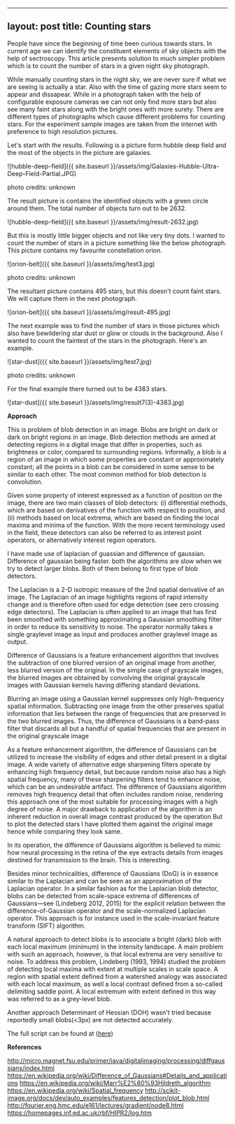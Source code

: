  
---
layout: post
title: Counting stars
---
People have since the beginning of time been curious towards stars. In current age we can identify the constituent elements of sky objects with the help of sectroscopy. This article presents solution to much simpler problem which is to count the number of stars in a given night sky photograph.

While manually counting stars in the night sky, we are never sure if what we are seeing is actually a star. Also with the time of gazing more stars seem to appear and dissapear. While in a photograph taken with the help of configurable exposure cameras we can not only find more stars but also see many faint stars along with the bright ones with more surety. There are different types of photographs which cause different problems for counting stars.
For the experiment sample images are taken from the internet with preference to high resolution pictures.

Let's start with the results. Following is a picture form hubble deep field and the most of the objects in the picture are galaxies.

![hubble-deep-field]({{ site.baseurl }}/assets/img/Galaxies-Hubble-Ultra-Deep-Field-Partial.JPG)

photo credits: unknown

The result picture is contains the identified objects with a green circle around them. The total number of objects turn out to be 2632.

![hubble-deep-field]({{ site.baseurl }}/assets/img/result-2632.jpg)

But this is mostly little bigger objects and not like very tiny dots. I wanted to count the number of stars in a picture something like the below photograph. This picture contains my favourite constellation orion.

![orion-belt]({{ site.baseurl }}/assets/img/test3.jpg)

photo credits: unknown

The resultant picture contains 495 stars, but this doesn't count faint stars. We will capture them in the next photograph.

![orion-belt]({{ site.baseurl }}/assets/img/result-495.jpg)

The next example was to find the number of stars in those pictures which also have bewildering star dust or glow or clouds in the background. Also I wanted to count the faintest of the stars in the photograph. Here's an example.

![star-dust]({{ site.baseurl }}/assets/img/test7.jpg)

photo credits: unknown

For the final example there turned out to be 4383 stars.

![star-dust]({{ site.baseurl }}/assets/img/result7(3)-4383.jpg)

__Approach__

This is problem of blob detection in an image. Blobs are bright on dark or dark on bright regions in an image. Blob detection methods are aimed at detecting regions in a digital image that differ in properties, such as brightness or color, compared to surrounding regions. Informally, a blob is a region of an image in which some properties are constant or approximately constant; all the points in a blob can be considered in some sense to be similar to each other. The most common method for blob detection is convolution. 

Given some property of interest expressed as a function of position on the image, there are two main classes of blob detectors: (i) differential methods, which are based on derivatives of the function with respect to position, and (ii) methods based on local extrema, which are based on finding the local maxima and minima of the function. With the more recent terminology used in the field, these detectors can also be referred to as interest point operators, or alternatively interest region operators.

I have made use of laplacian of guassian and difference of gaussian. Difference of gaussian being faster. both the algorithms are slow when we try to detect larger blobs. Both of them belong to first type of blob detectors.

The Laplacian is a 2-D isotropic measure of the 2nd spatial derivative of an image. The Laplacian of an image highlights regions of rapid intensity change and is therefore often used for edge detection (see zero crossing edge detectors). The Laplacian is often applied to an image that has first been smoothed with something approximating a Gaussian smoothing filter in order to reduce its sensitivity to noise. The operator normally takes a single graylevel image as input and produces another graylevel image as output.

Difference of Gaussians is a feature enhancement algorithm that involves the subtraction of one blurred version of an original image from another, less blurred version of the original. In the simple case of grayscale images, the blurred images are obtained by convolving the original grayscale images with Gaussian kernels having differing standard deviations. 

Blurring an image using a Gaussian kernel suppresses only high-frequency spatial information. Subtracting one image from the other preserves spatial information that lies between the range of frequencies that are preserved in the two blurred images. Thus, the difference of Gaussians is a band-pass filter that discards all but a handful of spatial frequencies that are present in the original grayscale image

As a feature enhancement algorithm, the difference of Gaussians can be utilized to increase the visibility of edges and other detail present in a digital image. A wide variety of alternative edge sharpening filters operate by enhancing high frequency detail, but because random noise also has a high spatial frequency, many of these sharpening filters tend to enhance noise, which can be an undesirable artifact. The difference of Gaussians algorithm removes high frequency detail that often includes random noise, rendering this approach one of the most suitable for processing images with a high degree of noise. A major drawback to application of the algorithm is an inherent reduction in overall image contrast produced by the operation
But to plot the detected stars I have plotted them against the original image hence while comparing they look same.

In its operation, the difference of Gaussians algorithm is believed to mimic how neural processing in the retina of the eye extracts details from images destined for transmission to the brain. This is interesting.

Besides minor technicalities, difference of Gaussians (DoG) is in essence similar to the Laplacian and can be seen as an approximation of the Laplacian operator. In a similar fashion as for the Laplacian blob detector, blobs can be detected from scale-space extrema of differences of Gaussians—see (Lindeberg 2012, 2015) for the explicit relation between the difference-of-Gaussian operator and the scale-normalized Laplacian operator. This approach is for instance used in the scale-invariant feature transform (SIFT) algorithm.

A natural approach to detect blobs is to associate a bright (dark) blob with each local maximum (minimum) in the intensity landscape. A main problem with such an approach, however, is that local extrema are very sensitive to noise. To address this problem, Lindeberg (1993, 1994) studied the problem of detecting local maxima with extent at multiple scales in scale space. A region with spatial extent defined from a watershed analogy was associated with each local maximum, as well a local contrast defined from a so-called delimiting saddle point. A local extremum with extent defined in this way was referred to as a grey-level blob.

Another approach Determinant of Hessian (DOH) wasn't tried because reportedly small blobs(<3px) are not detected accurately.

The full script can be found at  ([here](https://github.com/unosonu/miscelleneous-scripts/blob/master/count-stars.py)) 

__References__

http://micro.magnet.fsu.edu/primer/java/digitalimaging/processing/diffgaussians/index.html
https://en.wikipedia.org/wiki/Difference_of_Gaussians#Details_and_applications
https://en.wikipedia.org/wiki/Marr%E2%80%93Hildreth_algorithm
https://en.wikipedia.org/wiki/Spatial_frequency
http://scikit-image.org/docs/dev/auto_examples/features_detection/plot_blob.html
http://fourier.eng.hmc.edu/e161/lectures/gradient/node8.html
https://homepages.inf.ed.ac.uk/rbf/HIPR2/log.htm
